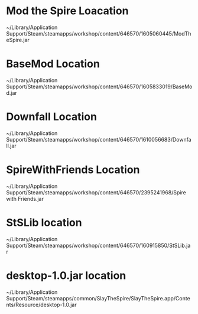 
# Mod the Spire Loacation
~/Library/Application Support/Steam/steamapps/workshop/content/646570/1605060445/ModTheSpire.jar


# BaseMod Location
~/Library/Application Support/Steam/steamapps/workshop/content/646570/1605833019/BaseMod.jar

# Downfall Location
~/Library/Application Support/Steam/steamapps/workshop/content/646570/1610056683/Downfall.jar

# SpireWithFriends Location
~/Library/Application Support/Steam/steamapps/workshop/content/646570/2395241968/Spire with Friends.jar

# StSLib location
~/Library/Application Support/Steam/steamapps/workshop/content/646570/160915850/StSLib.jar

# desktop-1.0.jar location
~/Library/Application Support/Steam/steamapps/common/SlayTheSpire/SlayTheSpire.app/Contents/Resource/desktop-1.0.jar